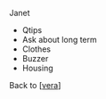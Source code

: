 Janet

* Qtips 
* Ask about long term
* Clothes 
* Buzzer
* Housing


Back to [[vera]]

[//begin]: # "Autogenerated link references for markdown compatibility"
[vera]: vera "Vera"
[//end]: # "Autogenerated link references"